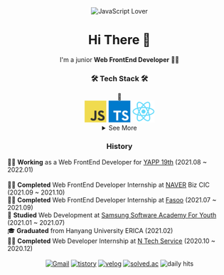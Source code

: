 <div align="center">
  <img src="https://capsule-render.vercel.app/api?type=waving&color=F7DF1E&height=225&section=header&text=JavaScript&fontSize=70&desc=%EB%A5%BC%20%EC%A2%8B%EC%95%84%ED%95%98%EB%8A%94%20FrontEnd%20%EA%B0%9C%EB%B0%9C%EC%9E%90&animation=fadeIn&fontAlign=75.5&fontAlignY=36&&descAlign=80&descAlignY=57" alt="JavaScript Lover" />
  <h1>Hi There 👋</h1>
  <div>I'm a junior <b>Web FrontEnd Developer</b> 👨‍💻</div>
  <h3>🛠️ Tech Stack 🛠️</h3>
  <div>🤟</div>
  <a href="https://developer.mozilla.org/en-US/docs/Web/JavaScript" target="_blank"><img src="https://github.com/devicons/devicon/blob/master/icons/javascript/javascript-original.svg" width=50 height=50 alt="JavaScript" /></a>
  <a href="https://www.typescriptlang.org/" target="_blank"><img src="https://github.com/devicons/devicon/blob/master/icons/typescript/typescript-original.svg" width=50 height=50 alt="TypeScript" /></a>
  <a href="https://reactjs.org/" target="_blank"><img src="https://github.com/devicons/devicon/blob/master/icons/react/react-original.svg" width=50 height=50 alt="React" /></a>
  <details>
    <summary>See More</summary>
    <a href="https://developer.mozilla.org/en-US/docs/Web/HTML" target="_blank"><img src="https://github.com/devicons/devicon/blob/master/icons/html5/html5-original-wordmark.svg" width=40 height=40 alt="HTML5" /></a>
    <a href="https://developer.mozilla.org/en-US/docs/Web/CSS" target="_blank"><img src="https://github.com/devicons/devicon/blob/master/icons/css3/css3-original-wordmark.svg" width=40 height=40 alt="CSS3" /></a>
    <a href="https://babeljs.io/" target="_blank"><img src="https://github.com/devicons/devicon/blob/master/icons/babel/babel-original.svg" width=40 height=40 alt="Babel" /></a>
    <a href="https://git-scm.com/" target="_blank"><img src="https://github.com/devicons/devicon/blob/master/icons/git/git-original.svg" width=40 height=40 alt="git" /></a>
    <a href="https://graphql.org/" target="_blank"><img src="https://github.com/devicons/devicon/blob/master/icons/graphql/graphql-plain.svg" width=40 height=40 alt="GraphQL" /></a>
    <a href="https://nodejs.org/en/" target="_blank"><img src="https://github.com/devicons/devicon/blob/master/icons/nodejs/nodejs-original-wordmark.svg" width=40 height=40 alt="Node.js" /></a>
    <a href="https://www.npmjs.com/" target="_blank"><img src="https://github.com/devicons/devicon/blob/master/icons/npm/npm-original-wordmark.svg" width=40 height=40 alt="npm" /></a>
    <a href="https://redux.js.org/" target="_blank"><img src="https://github.com/devicons/devicon/blob/master/icons/redux/redux-original.svg" width=40 height=40 alt="Redux" /></a>
    <a href="https://sass-lang.com/" target="_blank"><img src="https://github.com/devicons/devicon/blob/master/icons/sass/sass-original.svg" width=40 height=40 alt="Sass" /></a>
    <a href="https://code.visualstudio.com/" target="_blank"><img src="https://github.com/devicons/devicon/blob/master/icons/vscode/vscode-original.svg" width=40 height=40 alt="Visual Studio Code" /></a>
    <a href="https://vuejs.org/" target="_blank"><img src="https://github.com/devicons/devicon/blob/master/icons/vuejs/vuejs-original.svg" width=40 height=40 alt="Vue.js" /></a>
    <a href="https://webpack.js.org/" target="_blank"><img src="https://github.com/devicons/devicon/blob/master/icons/webpack/webpack-original.svg" width=40 height=40 alt="Webpack" /></a>
    <a href="https://yarnpkg.com/" target="_blank"><img src="https://github.com/devicons/devicon/blob/master/icons/yarn/yarn-original.svg" width=40 height=40 alt="yarn" /></a>
    <br>
    <a href="https://www.java.com/en/" target="_blank"><img src="https://github.com/devicons/devicon/blob/master/icons/java/java-original-wordmark.svg" width=30 height=30 alt="Java" /></a>
    <a href="https://www.mysql.com/" target="_blank"><img src="https://github.com/devicons/devicon/blob/master/icons/mysql/mysql-original-wordmark.svg" width=30 height=30 alt="MySQL" /></a>
    <a href="https://www.mongodb.com/" target="_blank"><img src="https://github.com/devicons/devicon/blob/master/icons/mongodb/mongodb-original.svg" width=30 height=30 alt="MongoDB" /></a>
    <a href=https://nestjs.com/" target="_blank"><img src="https://github.com/devicons/devicon/blob/master/icons/nestjs/nestjs-plain.svg" width=30 height=30 alt="NestJS" /></a>
    <a href="https://spring.io/" target="_blank"><img src="https://github.com/devicons/devicon/blob/master/icons/spring/spring-original-wordmark.svg" width=30 height=30 alt="Spring" /></a>
    <a href="https://spring.io/projects/spring-boot" target="_blank"><img src="https://img1.daumcdn.net/thumb/R800x0/?scode=mtistory2&fname=https%3A%2F%2Fblog.kakaocdn.net%2Fdn%2Fb65l5e%2FbtqCWK7P3UN%2FVt0mhhjZRMt0BtUUtT4KS1%2Fimg.png" width=30 height=30 alt="Spring Boot" /></a>
    <br>
    <a href="https://www.photoshop.com/en" target="_blank"><img src="https://github.com/devicons/devicon/blob/master/icons/photoshop/photoshop-line.svg" width=30 height=30 alt="Adobe Photoshop" /></a>
    <a href="https://www.adobe.com/kr/products/premiere.html" target="_blank"><img src="https://github.com/devicons/devicon/blob/master/icons/premierepro/premierepro-original.svg" width=30 height=30 alt="Adobe Premiere Pro" /></a>
    <a href="https://www.adobe.com/kr/products/aftereffects.html" target="_blank"><img src="https://github.com/devicons/devicon/blob/master/icons/aftereffects/aftereffects-original.svg" width=30 height=30 alt="Adobe After Effects" /></a>
  </details>
  <h3>History</h3>
  <div align="left">
  <div>👨‍💻 <b>Working</b> as a Web FrontEnd Developer for <a href="https://github.com/YAPP-19th" target="_blank">YAPP 19th</a> (2021.08 ~ 2022.01) </div><br>
  <div>👨‍💻 <b>Completed</b> Web FrontEnd Developer Internship at <a href="https://www.navercorp.com/" target="_blank">NAVER</a> Biz CIC (2021.09 ~ 2021.10) </div>
  <div>👨‍💻 <b>Completed</b> Web FrontEnd Developer Internship at <a href="https://www.fasoo.com/" target="_blank">Fasoo</a> (2021.07 ~ 2021.09) </div>
  <div>📝 <b>Studied</b> Web Development at <a href="https://ssafy.com" target="_blank">Samsung Software Academy For Youth</a> (2021.01 ~ 2021.07) </div>
  <div>🎓 <b>Graduated</b> from Hanyang University ERICA (2021.02) </div>
  <div>👨‍💻 <b>Completed</b> Web Developer Internship at <a href="https://www.nts-corp.com/" target="_blank">N Tech Service</a> (2020.10 ~ 2020.12) </div>
    </div>
  <br>
  <div><a href="mailto:crj0901@gmail.com"><img src="https://img.shields.io/badge/Gmail-E34133?style=flat-square&logo=Gmail&logoColor=white" alt="Gmail"/></a>&nbsp;<a href="https://raejoonee.tistory.com/" target="_blank"><img src="https://img.shields.io/badge/tistory-E45012?style=flat-square" alt="tistory"/></a>&nbsp;<a href="https://velog.io/@raejoonee" target="_blank"><img src="https://img.shields.io/badge/velog-20C997?style=flat-square" alt="velog"/></a>&nbsp;<a href="https://solved.ac/profile/wadong02" target="_blank"><img src="http://mazassumnida.wtf/api/mini/generate_badge?boj=wadong02" alt="solved.ac" /></a>&nbsp;<img src="https://hits.seeyoufarm.com/api/count/incr/badge.svg?url=https%3A%2F%2Fgithub.com%2Fraejoonee%2Fhit-counter&count_bg=%2379C83D&title_bg=%23555555&icon=&icon_color=%23E7E7E7&title=hits&edge_flat=false" alt="daily hits" /></div>
</div>
